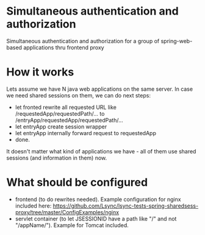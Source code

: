 Simultaneous authentication and authorization
=============================================

Simultaneous authentication and authorization for a group of spring-web-based applications thru frontend proxy

How it works
============

Lets assume we have N java web applications on the same server. In case we need shared sessions on them, we can do next steps:

- let fronted rewrite all requested URL like /requestedApp/requestedPath/... to /entryApp/requestedApp/requestedPath/...
- let entryApp create session wrapper
- let entryApp internally forward request to requestedApp
- done.
 
It doesn't matter what kind of applications we have - all of them use shared sessions (and information in them) now.
                                                    

What should be configured
=========================

- frontend (to do rewrites needed). Example configuration for nginx included here: https://github.com/Lsync/lsync-tests-spring-sharedsess-proxy/tree/master/ConfigExamples/nginx
- servlet container (to let JSESSIONID have a path like "/" and not "/appName/"). Example for Tomcat included.
